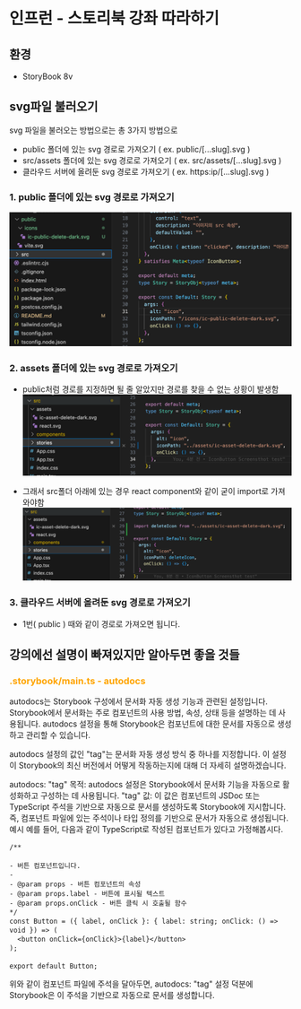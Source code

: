 # 인프런 - 스토리북 강좌 따라하기

## 환경

- StoryBook 8v

## svg파일 불러오기

svg 파일을 불러오는 방법으로는 총 3가지 방법으로

- public 폴더에 있는 svg 경로로 가져오기 ( ex. public/[...slug].svg )
- src/assets 폴더에 있는 svg 경로로 가져오기 ( ex. src/assets/[...slug].svg )
- 클라우드 서버에 올려둔 svg 경로로 가져오기 ( ex. https:ip/[...slug].svg )

### 1. public 폴더에 있는 svg 경로로 가져오기

![Alt text](public/screenshots/screenshot1.png)

### 2. assets 폴더에 있는 svg 경로로 가져오기

- public처럼 경로를 지정하면 될 줄 알았지만 경로를 찾을 수 없는 상황이 발생함
  ![Alt text](public/screenshots/screenshot2.png)

- 그래서 src폴더 아래에 있는 경우 react component와 같이 굳이 import로 가져와야함
  ![Alt text](public/screenshots/screenshot3.png)

### 3. 클라우드 서버에 올려둔 svg 경로로 가져오기

- 1번( public ) 때와 같이 경로로 가져오면 됩니다.

## 강의에선 설명이 빠져있지만 알아두면 좋을 것들

### <span style="color: orange;">.storybook/main.ts - autodocs</span>

autodocs는 Storybook 구성에서 문서화 자동 생성 기능과 관련된 설정입니다. Storybook에서 문서화는 주로 컴포넌트의 사용 방법, 속성, 상태 등을 설명하는 데 사용됩니다. autodocs 설정을 통해 Storybook은 컴포넌트에 대한 문서를 자동으로 생성하고 관리할 수 있습니다.

autodocs 설정의 값인 "tag"는 문서화 자동 생성 방식 중 하나를 지정합니다. 이 설정이 Storybook의 최신 버전에서 어떻게 작동하는지에 대해 더 자세히 설명하겠습니다.

autodocs: "tag"
목적: autodocs 설정은 Storybook에서 문서화 기능을 자동으로 활성화하고 구성하는 데 사용됩니다.
"tag" 값: 이 값은 컴포넌트의 JSDoc 또는 TypeScript 주석을 기반으로 자동으로 문서를 생성하도록 Storybook에 지시합니다. 즉, 컴포넌트 파일에 있는 주석이나 타입 정의를 기반으로 문서가 자동으로 생성됩니다.
예시
예를 들어, 다음과 같이 TypeScript로 작성된 컴포넌트가 있다고 가정해봅시다.

```tsx
/**

- 버튼 컴포넌트입니다.
-
- @param props - 버튼 컴포넌트의 속성
- @param props.label - 버튼에 표시될 텍스트
- @param props.onClick - 버튼 클릭 시 호출될 함수
*/
const Button = ({ label, onClick }: { label: string; onClick: () => void }) => (
  <button onClick={onClick}>{label}</button>
);

export default Button;
```

위와 같이 컴포넌트 파일에 주석을 달아두면, autodocs: "tag" 설정 덕분에 Storybook은 이 주석을 기반으로 자동으로 문서를 생성합니다.
